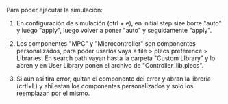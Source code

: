 Para poder ejecutar la simulación:

1. En configuración de simulación (ctrl + e), en initial step size borre "auto" y luego "apply", 
   luego volver a poner "auto" y seguidamente "apply".

2. Los componentes "MPC" y "Microcontroller" son componentes personalizados, para poder usarlos
   vaya a file >  plecs preference > Libraries. En search path vayan hasta la carpeta "Custom LIbrary" y lo abren 
   y en User Library ponen el archivo de "Controller_lib.plecs".

3. Si aún así tira error, quitan el componente del error y
   abran la librería (crtl+L) y ahí estan los componentes personalizados y
   solo los reemplazan por el mismo. 	
